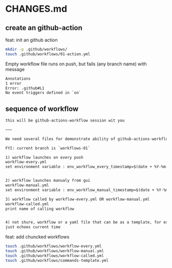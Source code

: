 # CHANGES.md

## create an github-action

feat: init an github action

```bash
mkdir -p .github/workflows/
touch .github/workflows/01-action.yml
```

Empty workflow file runs on push, but fails (any branch name) with message

```txt
Annotations
1 error
Error: .github#L1
No event triggers defined in `on`
```

## sequence of workflow

```txt
this will be github-actions-workflow session wit you

~~~

We need several files for demonstrate ability of github-actions-workflow (GHAW)

FYI: current branch is `workflows-01`

1) workflow launches on every push
workflow-every.yml
set environment variable : env_workflow_every_timestamp=$(date + %Y-%m-%d--%H-%M-%S--%N)


2) workflow launches manualy from gui
workflow-manual.yml
set environment variable : env_workflow_manual_timestamp=$(date + %Y-%m-%d--%H-%M-%S--%N)

3) workflow called by workflow-every.yml OR workflow-manual.yml
workflow-called.yml
print name of calling workflow


4) not shure, workflow or a yaml file that can be as a template, for executing reusable commands. It can be a part to be included in some workflow, for example 1 and 2 .
just echoes current time

```

feat: add chuncked workflows

```bash
touch .github/workflows/workflow-every.yml
touch .github/workflows/workflow-manual.yml
touch .github/workflows/workflow-called.yml
touch .github/workflows/commands-template.yml


```
